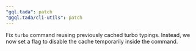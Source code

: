 ```yaml
---
"gql.tada": patch
"@gql.tada/cli-utils": patch
---
```


Fix `turbo` command reusing previously cached turbo typings. Instead, we now set a flag to disable the cache temporarily inside the command.
